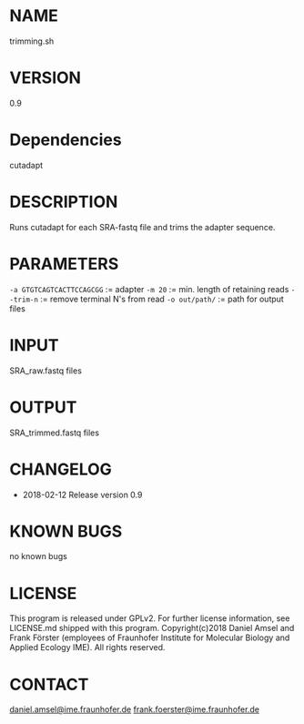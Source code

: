 # NAME
trimming.sh
# VERSION
0.9
# Dependencies
cutadapt
# DESCRIPTION
Runs cutadapt for each SRA-fastq file and trims the adapter sequence.
# PARAMETERS
`-a GTGTCAGTCACTTCCAGCGG` := adapter
`-m 20` := min. length of retaining reads
`--trim-n` := remove terminal N's from read
`-o out/path/` := path for output files
# INPUT
SRA_raw.fastq files
# OUTPUT
SRA_trimmed.fastq files
# CHANGELOG
- 2018-02-12 Release version 0.9
# KNOWN BUGS
no known bugs
# LICENSE
This program is released under GPLv2. For further license information, see LICENSE.md shipped with this program.
Copyright(c)2018 Daniel Amsel and Frank Förster (employees of Fraunhofer Institute for Molecular Biology and Applied Ecology IME).
All rights reserved.
# CONTACT
daniel.amsel@ime.fraunhofer.de
frank.foerster@ime.fraunhofer.de
